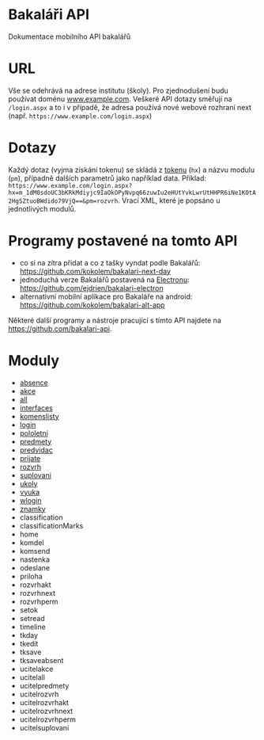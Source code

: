 # Bakaláři API
Dokumentace mobilního API bakalářů

# URL
Vše se odehrává na adrese institutu (školy). Pro zjednodušení budu používat doménu www.example.com. Veškeré API dotazy směřují na `/login.aspx` a to i v případě, že adresa používá nové webové rozhraní next (např. `https://www.example.com/login.aspx`)

# Dotazy
Každý dotaz (vyjma získání tokenu) se skládá z [tokenu](vypocitani_tokenu.md) (`hx`) a názvu modulu (`pm`), případně dalších parametrů jako například data. Příklad: `https://www.example.com/login.aspx?hx=m_1dM0sdoUC3bKRkMdiyjc9IaOkOPyNvpq66zuwIu2eHUtYvkLwrUtHHPR6iNe1KOtA2HgSZtuoBWdido79VjQ==&pm=rozvrh`. Vrací XML, které je popsáno u jednotlivých modulů.

# Programy postavené na tomto API
* co si na zítra přidat a co z tašky vyndat podle Bakalářů: https://github.com/kokolem/bakalari-next-day
* jednoduchá verze Bakalářů postavená na [Electronu](https://electronjs.org/): https://github.com/ejdrien/bakalari-electron
* alternativní mobilní aplikace pro Bakaláře na android: https://github.com/kokolem/bakalari-alt-app

Některé další programy a nástroje pracující s tímto API najdete na https://github.com/bakalari-api.

# Moduly
* [absence](moduly/absence.md)
* [akce](moduly/akce.md)
* [all](moduly/all.md)
* [interfaces](moduly/interfaces.md)
* [komenslisty](moduly/komenslisty.md)
* [login](moduly/login.md)
* [pololetni](moduly/pololetni.md)
* [predmety](moduly/predmety.md)
* [predvidac](moduly/predvidac.md)
* [prijate](moduly/prijate.md)
* [rozvrh](moduly/rozvrh.md)
* [suplovani](moduly/suplovani.md)
* [ukoly](moduly/ukoly.md)
* [vyuka](moduly/vyuka.md)
* [wlogin](moduly/wlogin.md)
* [znamky](moduly/znamky.md)
* classification
* classificationMarks
* home
* komdel
* komsend
* nastenka
* odeslane
* priloha
* rozvrhakt
* rozvrhnext
* rozvrhperm
* setok
* setread
* timeline
* tkday
* tkedit
* tksave
* tksaveabsent
* ucitelakce
* ucitelall
* ucitelpredmety
* ucitelrozvrh
* ucitelrozvrhakt
* ucitelrozvrhnext
* ucitelrozvrhperm
* ucitelsuplovani
